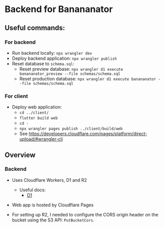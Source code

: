 # Backend for Banananator


## Useful commands:

### For backend
- Run backend locally: `npx wrangler dev`
- Deploy backend application: `npx wrangler publish`
- Reset database to `schema.sql`:
    - Reset preview database: `npx wrangler d1 execute banananator_preview --file schemas/schema.sql`
    - Reset production database: `npx wrangler d1 execute banananator --file schemas/schema.sql`

### For client
- Deploy web application: 
    - `cd ../client/`
    - `flutter build web`
    - `cd -`
    - `npx wrangler pages publish ../client/build/web`
    - See https://developers.cloudflare.com/pages/platform/direct-upload/#wrangler-cli


## Overview

### Backend
- Uses Cloudflare Workers, D1 and R2
    - Useful docs:
        - [D1](https://developers.cloudflare.com/d1/get-started/)
- Web app is hosted by Cloudflare Pages

- For setting up R2, I needed to configure the CORS origin header on the bucket using the S3 API: `PutBucketCors`.